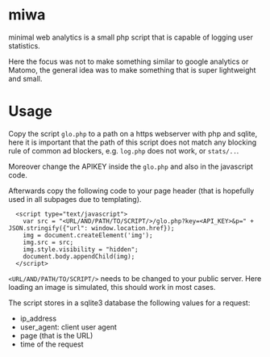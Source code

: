 # miwa
minimal web analytics is a small php script that is capable of logging user statistics.

Here the focus was not to make something similar to google analytics or Matomo, the general idea was to make something that is super lightweight and small.

# Usage

Copy the script `glo.php` to a path on a https webserver with php and sqlite, here it is important that the path of this script does not match any blocking rule of common ad blockers, e.g. `log.php` does not work, or `stats/..`.

Moreover change the APIKEY inside the `glo.php` and also in the javascript code.

Afterwards copy the following code to your page header (that is hopefully used in all subpages due to templating).

```
  <script type="text/javascript">
    var src = "<URL/AND/PATH/TO/SCRIPT/>/glo.php?key=<API_KEY>&p=" + JSON.stringify({"url": window.location.href});
    img = document.createElement('img');
    img.src = src;
    img.style.visibility = "hidden";
    document.body.appendChild(img);
  </script>
```

`<URL/AND/PATH/TO/SCRIPT/>` needs to be changed to your public server.
Here loading an image is simulated, this should work in most cases.

The script stores in a sqlite3 database the following values for a request:

* ip_address
* user_agent: client user agent
* page (that is the URL)
* time of the request
